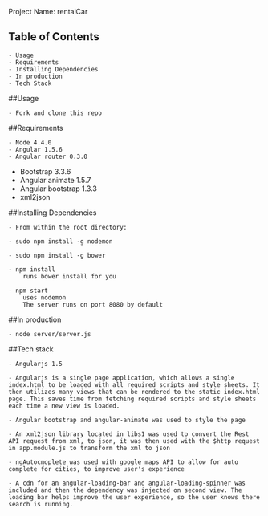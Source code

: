 Project Name: rentalCar

## Table of Contents

	- Usage
	- Requirements
	- Installing Dependencies
	- In production
	- Tech Stack

##Usage

	- Fork and clone this repo

##Requirements

	- Node 4.4.0
	- Angular 1.5.6
 	- Angular router 0.3.0
  - Bootstrap 3.3.6
  - Angular animate 1.5.7
  - Angular bootstrap 1.3.3
  - xml2json

##Installing Dependencies

	- From within the root directory:

	- sudo npm install -g nodemon
	
	- sudo npm install -g bower

	- npm install 
		runs bower install for you

	- npm start 
		uses nodemon
		The server runs on port 8080 by default

##In production 

	- node server/server.js 

##Tech stack

	- Angularjs 1.5

	- Angularjs is a single page application, which allows a single index.html to be loaded with all required scripts and style sheets. It then utilizes many views that can be rendered to the static index.html page. This saves time from fetching required scripts and style sheets each time a new view is loaded.

	- Angular bootstrap and angular-animate was used to style the page

	- An xml2json library located in libs1 was used to convert the Rest API request from xml, to json, it was then used with the $http request in app.module.js to transform the xml to json

	- ngAutocmoplete was used with google maps API to allow for auto complete for cities, to improve user's experience

	- A cdn for an angular-loading-bar and angular-loading-spinner was included and then the dependency was injected on second view. The loading bar helps improve the user experience, so the user knows there search is running. 



